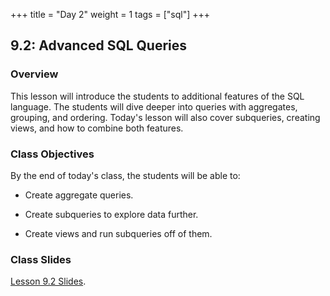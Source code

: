+++
title = "Day 2"
weight = 1
tags = ["sql"] 
+++

## 9.2: Advanced SQL Queries

### Overview

This lesson will introduce the students to additional features of the SQL language. The students will dive deeper into queries with aggregates, grouping, and ordering. Today's lesson will also cover subqueries, creating views, and how to combine both features.

### Class Objectives

By the end of today's class, the students will be able to:

* Create aggregate queries.

* Create subqueries to explore data further.

* Create views and run subqueries off of them.


### Class Slides

[Lesson 9.2 Slides](https://docs.google.com/presentation/d/1CwQP2dKYZUkvG81Kbwva4s79ELukvJe7K52AnhygzGA/edit?usp=sharing).
